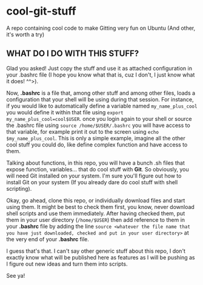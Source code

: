 # cool-git-stuff
A repo containing cool code to make Gitting very fun on Ubuntu (And other, it's worth a try)

## WHAT DO I DO WITH THIS STUFF?
Glad you asked! Just copy the stuff and use it as attached configuration in your .bashrc file (I hope you know what that is, cuz I don't, I just know what it does! ^^>).

Now, **.bashrc** is a file that, among other stuff and among other files, loads a configuration that your shell will be using during that session. For instance, if you would like to automatically define a variable named `my_name_plus_cool` you would define it within that file using `export my_name_plus_cool=cool$USER`. once you login again to your shell or source the .bashrc file using `source /home/$USER/.bashrc` you will have access to that variable, for example print it out to the screen using `echo $my_name_plus_cool`. This is only a simple example, imagine all the other cool stuff you could do, like define complex function and have access to them.

Talking about functions, in this repo, you will have a bunch .sh files that expose function, variables... that do cool stuff with **Git**. So obviously, you will need Git installed on your system. I'm sure you'll figure out how to install Git on your system (If you already dare do cool stuff with shell scripting).

Okay, go ahead, clone this repo, or individually download files and start using them. It might be best to check them first, you know, never download shell scripts and use them immediately. After having checked them, put them in your user directory (`/home/$USER`) then add reference to them in your **.bashrc** file by adding the line `source <whatever the file name that you have just downloaded, checked and put in your user directory>` at the very end of your **.bashrc** file.

I guess that's that. I can't say other generic stuff about this repo, I don't exactly know what will be published here as features as I will be pushing as I figure out new ideas and turn them into scripts.

See ya!
